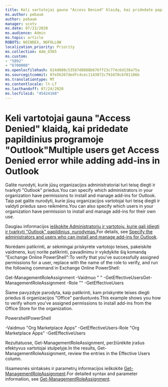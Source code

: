 ```yaml
---
title: Keli vartotojai gauna "Access Denied" klaidą, kai pridedate papildinius programoje "Outlook"
ms.author: pebaum
author: pebaum
manager: scotv
ms.date: 07/23/2020
ms.audience: Admin
ms.topic: article
ROBOTS: NOINDEX, NOFOLLOW
localization_priority: Priority
ms.collection: Adm_O365
ms.custom:
- "5892"
- "6700008"
ms.openlocfilehash: 624d880c535b7d8888b676ff23c774c6d138a75a
ms.sourcegitcommit: 07e56267dedfc4cec1143072c791670cbf81186b
ms.translationtype: MT
ms.contentlocale: lt-LT
ms.lasthandoff: 07/24/2020
ms.locfileid: "45424168"
---
```

# <a name="multiple-users-get-access-denied-error-while-adding-add-ins-in-outlook"></a><span data-ttu-id="83dfb-102">Keli vartotojai gauna "Access Denied" klaidą, kai pridedate papildinius programoje "Outlook"</span><span class="sxs-lookup"><span data-stu-id="83dfb-102">Multiple users get Access Denied error while adding add-ins in Outlook</span></span>

<span data-ttu-id="83dfb-103">Galite nurodyti, kurie jūsų organizacijos administratoriai turi teisę diegti ir tvarkyti "Outlook" priedus.</span><span class="sxs-lookup"><span data-stu-id="83dfb-103">You can specify which administrators in your organization have permissions to install and manage add-ins for Outlook.</span></span> <span data-ttu-id="83dfb-104">Taip pat galite nurodyti, kurie jūsų organizacijos vartotojai turi teisę diegti ir valdyti priedus savo reikmėms.</span><span class="sxs-lookup"><span data-stu-id="83dfb-104">You can also specify which users in your organization have permission to install and manage add-ins for their own use.</span></span>

<span data-ttu-id="83dfb-105">Daugiau informacijos [ieškokite Administratorių ir vartotojų, kurie gali įdiegti ir tvarkyti "Outlook" papildinius, nurodymas.](https://docs.microsoft.com/exchange/clients-and-mobile-in-exchange-online/add-ins-for-outlook/specify-who-can-install-and-manage-add-ins)</span><span class="sxs-lookup"><span data-stu-id="83dfb-105">For details, see [Specify the administrators and users who can install and manage add-ins for Outlook](https://docs.microsoft.com/exchange/clients-and-mobile-in-exchange-online/add-ins-for-outlook/specify-who-can-install-and-manage-add-ins).</span></span>

<span data-ttu-id="83dfb-106">Norėdami patikrinti, ar sėkmingai priskyrėte vartotojo teises, pakeiskite <Role Name> vaidmens, kurį norite patikrinti, pavadinimu ir vykdykite šią komandą "Exchange Online PowerShell":</span><span class="sxs-lookup"><span data-stu-id="83dfb-106">To verify that you've successfully assigned permissions for a user, replace <Role Name> with the name of the role to verify, and run the following command in Exchange Online PowerShell:</span></span>

<span data-ttu-id="83dfb-107">Get-ManagementRoleAssignment -Vaidmuo <Role Name> " " -GetEffectiveUsers</span><span class="sxs-lookup"><span data-stu-id="83dfb-107">Get-ManagementRoleAssignment -Role "<Role Name>" -GetEffectiveUsers</span></span>

<span data-ttu-id="83dfb-108">Šiame pavyzdyje parodyta, kaip patikrinti, kam priskyrėte teises diegti priedus iš organizacijos "Office" parduotuvės.</span><span class="sxs-lookup"><span data-stu-id="83dfb-108">This example shows you how to verify whom you've assigned permissions to install add-ins from the Office Store for the organization.</span></span>

<span data-ttu-id="83dfb-109">Powershell</span><span class="sxs-lookup"><span data-stu-id="83dfb-109">PowerShell</span></span>

<span data-ttu-id="83dfb-110">-Vaidmuo "Org Marketplace Apps" -GetEffectiveUsers</span><span class="sxs-lookup"><span data-stu-id="83dfb-110">-Role "Org Marketplace Apps" -GetEffectiveUsers</span></span>

<span data-ttu-id="83dfb-111">Rezultatuose, Get-ManagementRoleAssignment, peržiūrėkite įrašus efektyvus vartotojai stulpelyje.</span><span class="sxs-lookup"><span data-stu-id="83dfb-111">In the results, Get-ManagementRoleAssignment, review the entries in the Effective Users column.</span></span>

<span data-ttu-id="83dfb-112">Išsamesnės sintaksės ir parametrų informacijos ieškokite [Get-ManagementRoleAssignment](https://docs.microsoft.com/powershell/module/exchange/get-managementroleassignment).</span><span class="sxs-lookup"><span data-stu-id="83dfb-112">For detailed syntax and parameter information, see [Get-ManagementRoleAssignment](https://docs.microsoft.com/powershell/module/exchange/get-managementroleassignment).</span></span>
 